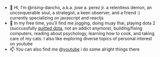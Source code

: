 - 👋 Hi, I’m @rising-dancho, a.k.a. jose a. perez jr. a relentless demon, an unconquerable soul, a strategist, a keen observer, and a friend  :) currently specializing on javascript and reactjs
- 👀 In my free time, you'll find me jogging, doing muay thai, playing dota 2 (succussfully [quitted dota](https://www.dotabuff.com/players/487426800), not an addict anymore), building/fixing computers, reading about psychology, learning how to cook, and taking care of my cats. I also like exploring diverse topics of personal interest on youtube
- 📫 You can also find me @[youtube](https://www.youtube.com/c/adfinemrising) i do some alright things there
